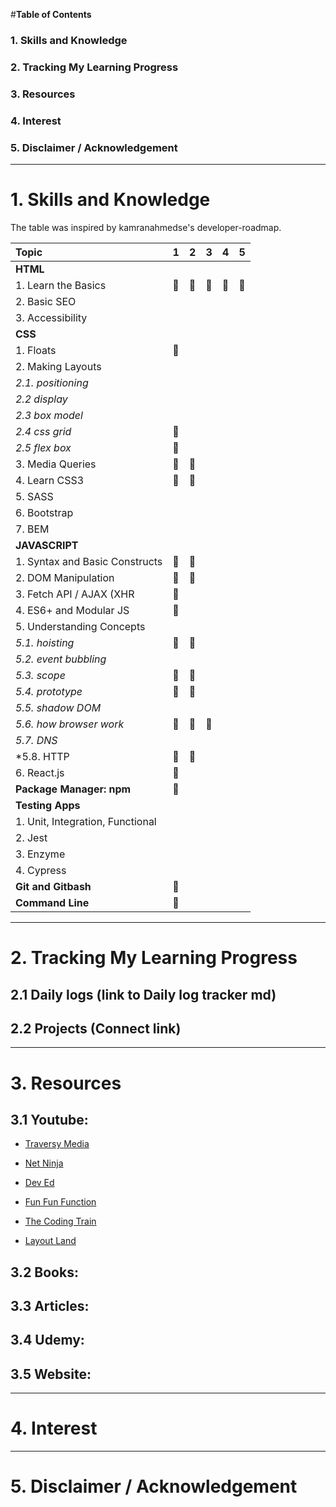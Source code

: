 #__Table of Contents__
### 1. Skills and Knowledge
### 2. Tracking My Learning Progress
### 3. Resources
### 4. Interest
### 5. Disclaimer / Acknowledgement
___

# 1. Skills and Knowledge
The table was inspired by kamranahmedse's developer-roadmap.


| Topic | 1 | 2 | 3 | 4 | 5|
| :--- | :---: | :---: | :---: | :---: | :---: |
| **HTML** | | | |||
|  1. Learn the Basics|:large_blue_circle:|:large_blue_circle: |:large_blue_circle:|:large_blue_circle:|:large_blue_circle:|
|  2. Basic SEO | | | | | |
|  3. Accessibility| | | | | |
| **CSS** | | | | | |
| 1. Floats|:large_blue_circle:| | | | |
| 2. Making Layouts| | | | | |
| *2.1. positioning*| | | | | |
| *2.2 display*| | | | | |
| *2.3 box model*| | | | | |
| *2.4 css grid*|:large_blue_circle:| | | | |
| *2.5 flex box*|:large_blue_circle:| | | | |
| 3. Media Queries|:large_blue_circle:|:large_blue_circle:| | | |
| 4. Learn CSS3 |:large_blue_circle:|:large_blue_circle: | | | |
| 5. SASS | | | | | |
| 6. Bootstrap| | | | | |
| 7. BEM| | | | | |
|**JAVASCRIPT** | | | | | |
|1. Syntax and Basic Constructs |:large_blue_circle:|:large_blue_circle: | | | |
|2. DOM Manipulation |:large_blue_circle: | :large_blue_circle:| | | |
|3. Fetch API / AJAX (XHR|:large_blue_circle:| | | | |
|4. ES6+ and Modular JS |:large_blue_circle:| | | | |
|5. Understanding Concepts | | | | | |
|*5.1. hoisting*|:large_blue_circle:|:large_blue_circle:| | | |
|*5.2. event bubbling*| | | | | |
|*5.3. scope*|:large_blue_circle:|:large_blue_circle:| | | |
|*5.4. prototype*|:large_blue_circle:|:large_blue_circle: | | | |
|*5.5. shadow DOM*| | | | | |
|*5.6. how browser work*|:large_blue_circle:|:large_blue_circle:|:large_blue_circle:| | |
|*5.7. DNS*| | | | | |
|*5.8. HTTP|:large_blue_circle:|:large_blue_circle:| | | |
|6. React.js|:large_blue_circle:| | | | |
|**Package Manager: npm**|:large_blue_circle:| | | | |
|**Testing Apps**| | | | | |
|1. Unit, Integration, Functional| | | | | |
|2. Jest | | | | | |
|3. Enzyme| | | | | |
|4. Cypress| | | | | |
|**Git and Gitbash**|:large_blue_circle:| | | | |
|**Command Line**|:large_blue_circle:| | | | |

___

# 2. Tracking My Learning Progress
## 2.1 Daily logs (link to Daily log tracker md)
## 2.2 Projects (Connect link)
___

# 3. Resources
## 3.1 Youtube:
* [Traversy Media](https://www.youtube.com/user/TechGuyWeb)

* [Net Ninja](https://www.youtube.com/channel/UCW5YeuERMmlnqo4oq8vwUpg)

* [Dev Ed](https://www.youtube.com/channel/UClb90NQQcskPUGDIXsQEz5Q)

* [Fun Fun Function](https://www.youtube.com/channel/UCO1cgjhGzsSYb1rsB4bFe4Q)

* [The Coding Train](https://www.youtube.com/user/shiffman)

* [Layout Land](https://www.youtube.com/channel/UC7TizprGknbDalbHplROtag)

## 3.2 Books:
## 3.3 Articles:
## 3.4 Udemy:
## 3.5 Website:  
___

# 4. Interest
___

# 5. Disclaimer / Acknowledgement
